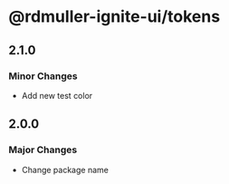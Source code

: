 # @rdmuller-ignite-ui/tokens

## 2.1.0

### Minor Changes

- Add new test color

## 2.0.0

### Major Changes

- Change package name
